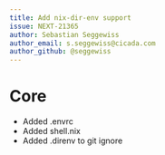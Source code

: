```yaml
---
title: Add nix-dir-env support
issue: NEXT-21365
author: Sebastian Seggewiss
author_email: s.seggewiss@cicada.com
author_github: @seggewiss
---
```

# Core
* Added .envrc
* Added shell.nix
* Added .direnv to git ignore
